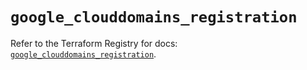 # `google_clouddomains_registration`

Refer to the Terraform Registry for docs: [`google_clouddomains_registration`](https://registry.terraform.io/providers/hashicorp/google/6.30.0/docs/resources/clouddomains_registration).
